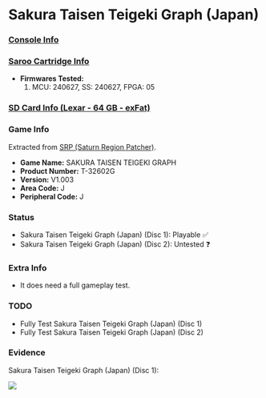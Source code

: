 # Sakura Taisen Teigeki Graph (Japan)

### [Console Info](../../../../Info/Consoles/VA13/README.md)

### [Saroo Cartridge Info](../../../../Info/Cartridges/GuangzhouSanStarOnlineShop/1.6/README.md)

- <b>Firmwares Tested:</b>
  1. MCU: 240627, SS: 240627, FPGA: 05

### [SD Card Info (Lexar - 64 GB - exFat)](../../../../Info/SdCards/Lexar/64GB/exfat/README.md)

### Game Info

Extracted from [SRP (Saturn Region Patcher)](https://segaxtreme.net/resources/saturn-region-patcher.81/download).

- <b>Game Name:</b> SAKURA TAISEN TEIGEKI GRAPH
- <b>Product Number:</b> T-32602G
- <b>Version:</b> V1.003
- <b>Area Code:</b> J
- <b>Peripheral Code:</b> J

### Status

- Sakura Taisen Teigeki Graph (Japan) (Disc 1): Playable :white_check_mark:
- Sakura Taisen Teigeki Graph (Japan) (Disc 2): Untested :question:

### Extra Info

- It does need a full gameplay test.

### TODO

- Fully Test Sakura Taisen Teigeki Graph (Japan) (Disc 1)
- Fully Test Sakura Taisen Teigeki Graph (Japan) (Disc 2)

### Evidence

Sakura Taisen Teigeki Graph (Japan) (Disc 1):

[![](https://img.youtube.com/vi/7Bil5uCp1a4/0.jpg)](https://www.youtube.com/watch?v=7Bil5uCp1a4)

